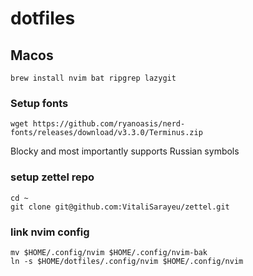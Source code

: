 # dotfiles

## Macos

```
brew install nvim bat ripgrep lazygit
```

### Setup fonts

```
wget https://github.com/ryanoasis/nerd-fonts/releases/download/v3.3.0/Terminus.zip
```

Blocky and most importantly supports Russian symbols

### setup zettel repo

```
cd ~
git clone git@github.com:VitaliSarayeu/zettel.git
```

### link nvim config

```
mv $HOME/.config/nvim $HOME/.config/nvim-bak
ln -s $HOME/dotfiles/.config/nvim $HOME/.config/nvim
```
